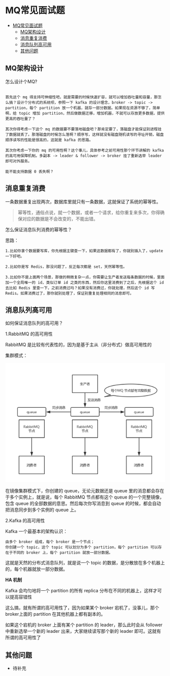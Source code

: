# MQ常见面试题

<!-- TOC -->

- [MQ常见面试题](#mq常见面试题)
    - [MQ架构设计](#mq架构设计)
    - [消息重复消费](#消息重复消费)
    - [消息队列高可用](#消息队列高可用)
    - [其他问题](#其他问题)

<!-- /TOC -->

## MQ架构设计


怎么设计个MQ?

```

首先这个 mq 得支持可伸缩性吧，就是需要的时候快速扩容，就可以增加吞吐量和容量，那怎么搞？设计个分布式的系统呗，参照一下 kafka 的设计理念，broker -> topic -> partition，每个 partition 放一个机器，就存一部分数据。如果现在资源不够了，简单啊，给 topic 增加 partition，然后做数据迁移，增加机器，不就可以存放更多数据，提供更高的吞吐量了？

其次你得考虑一下这个 mq 的数据要不要落地磁盘吧？那肯定要了，落磁盘才能保证别进程挂了数据就丢了。那落磁盘的时候怎么落啊？顺序写，这样就没有磁盘随机读写的寻址开销，磁盘顺序读写的性能是很高的，这就是 kafka 的思路。

其次你考虑一下你的 mq 的可用性啊？这个事儿，具体参考之前可用性那个环节讲解的 kafka 的高可用保障机制。多副本 -> leader & follower -> broker 挂了重新选举 leader 即可对外服务。

能不能支持数据 0 丢失啊？
```


## 消息重复消费

一条数据重复出现两次，数据库里就只有一条数据，这就保证了系统的幂等性。

> 幂等性，通俗点说，就一个数据，或者一个请求，给你重复来多次，你得确保对应的数据是不会改变的，不能出错。


怎么保证消息队列消费的幂等性？

思路：
```
1.比如你拿个数据要写库，你先根据主键查一下，如果这数据都有了，你就别插入了，update 一下好吧。

2.比如你是写 Redis，那没问题了，反正每次都是 set，天然幂等性。

3.比如你不是上面两个场景，那做的稍微复杂一点，你需要让生产者发送每条数据的时候，里面加一个全局唯一的 id，类似订单 id 之类的东西，然后你这里消费到了之后，先根据这个 id 去比如 Redis 里查一下，之前消费过吗？如果没有消费过，你就处理，然后这个 id 写 Redis。如果消费过了，那你就别处理了，保证别重复处理相同的消息即可。
```


## 消息队列高可用

如何保证消息队列的高可用？


1.RabbitMQ 的高可用性

RabbitMQ 是比较有代表性的，因为是基于主从（非分布式）做高可用性的

集群模式：

![Alt text](https://raw.githubusercontent.com/Syncma/Figurebed/master/img/mq-8.png)


在镜像集群模式下，你创建的 queue，无论元数据还是 queue 里的消息都会存在于多个实例上，就是说，每个 RabbitMQ 节点都有这个 queue 的一个完整镜像，包含 queue 的全部数据的意思。然后每次你写消息到 queue 的时候，都会自动把消息同步到多个实例的 queue 上。


2.Kafka 的高可用性

Kafka 一个最基本的架构认识：
```
由多个 broker 组成，每个 broker 是一个节点；
你创建一个 topic，这个 topic 可以划分为多个 partition，每个 partition 可以存在于不同的 broker 上，每个 partition 就放一部分数据。
```

这就是天然的分布式消息队列，就是说一个 topic 的数据，是分散放在多个机器上的，每个机器就放一部分数据。


**HA 机制**

Kafka 会均匀地将一个 partition 的所有 replica 分布在不同的机器上，这样才可以提高容错性

这么搞，就有所谓的高可用性了，因为如果某个 broker 宕机了，没事儿，那个 broker上面的 partition 在其他机器上都有副本的。

如果这个宕机的 broker 上面有某个 partition 的 leader，那么此时会从 follower 中重新选举一个新的 leader 出来，大家继续读写那个新的 leader 即可。这就有所谓的高可用性了

## 其他问题

* 待补充